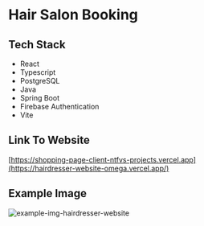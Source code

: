 # Hair Salon Booking

## Tech Stack
- React
- Typescript
- PostgreSQL
- Java
- Spring Boot
- Firebase Authentication
- Vite

## Link To Website
[https://shopping-page-client-ntfvs-projects.vercel.app](https://hairdresser-website-omega.vercel.app/)

## Example Image
![example-img-hairdresser-website](https://github.com/user-attachments/assets/5348537e-f8e2-495d-9e68-ba8165b60454)

